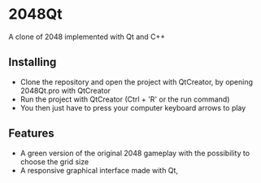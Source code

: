 # 2048Qt
A clone of 2048 implemented with Qt and C++

## Installing

- Clone the repository and open the project with QtCreator, by opening 2048Qt.pro with QtCreator
- Run the project with QtCreator (Ctrl + 'R' or the run command)
- You then just have to press your computer keyboard arrows to play

## Features

- A green version of the original 2048 gameplay with the possibility to choose the grid size
- A responsive graphical interface made with Qt, 



